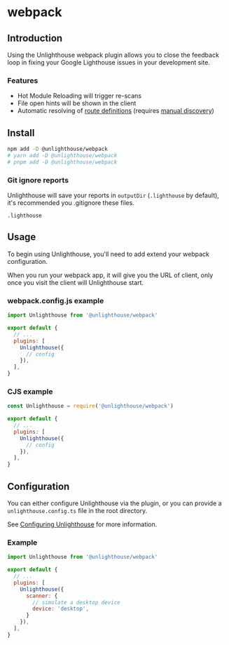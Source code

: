 # <span class="inline-flex items-center"><i-logos-webpack class="mr-2 text-xl" /> webpack</span>

## Introduction

Using the Unlighthouse webpack plugin allows you to close the feedback loop in fixing your Google Lighthouse issues in
your development site.

### Features

<ul class="list-style-none mt-3 pl-0 m-0">
<li class="flex items-center pb-2 "><i-carbon-checkmark-outline class="text-green-500 mr-2" /> Hot Module Reloading will trigger re-scans</li>
<li class="flex items-center pb-2 "><i-carbon-checkmark-outline class="text-green-500 mr-2" /> File open hints will be shown in the client</li>
<li class="flex items-center"><i-carbon-checkmark-outline class="text-green-500 mr-2" /><div>Automatic resolving of <a href="/glossary/#route-definition">route definitions</a><span class="opacity-85 italic"> (requires <a href="/guide/route-definitions.html">manual discovery</a>)</span></div></li>
</ul>

## Install

```bash
npm add -D @unlighthouse/webpack
# yarn add -D @unlighthouse/webpack
# pnpm add -D @unlighthouse/webpack
```

### Git ignore reports

Unlighthouse will save your reports in `outputDir` (`.lighthouse` by default),
it's recommended you .gitignore these files.

```gitignore .gitignore
.lighthouse
```

## Usage

To begin using Unlighthouse, you'll need to add extend your webpack configuration.

When you run your webpack app, it will give you the URL of client, only once you visit the client will Unlighthouse
start.

### webpack.config.js example

```js webpack.config.js
import Unlighthouse from '@unlighthouse/webpack'

export default {
  // ...
  plugins: [
    Unlighthouse({
      // config
    }),
  ],
}
```

### CJS example

```js webpack.config.js
const Unlighthouse = require('@unlighthouse/webpack')

export default {
  // ...
  plugins: [
    Unlighthouse({
      // config
    }),
  ],
}
```

## Configuration

You can either configure Unlighthouse via the plugin, or you can provide a `unlighthouse.config.ts` file
in the root directory.

See [Configuring Unlighthouse](/guide/config.html) for more information.

### Example

```js webpack.config.ts
import Unlighthouse from '@unlighthouse/webpack'

export default {
  // ...
  plugins: [
    Unlighthouse({
      scanner: {
        // simulate a desktop device
        device: 'desktop',
      }
    }),
  ],
}
```
